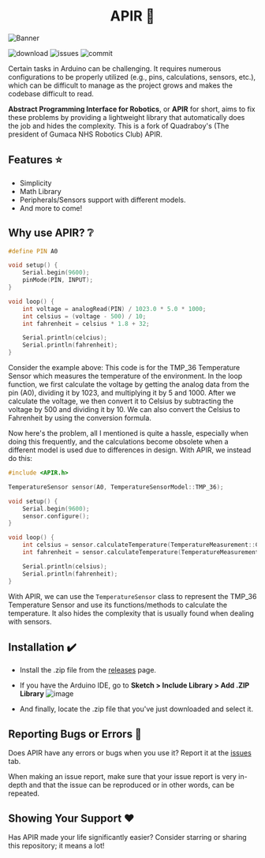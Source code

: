 <h1 align="center">APIR 📘</h1>

![Banner](https://user-images.githubusercontent.com/79918051/236221117-d6bc9b7e-42a3-44cb-b58d-9386f9ea6426.png)

![download](https://img.shields.io/github/downloads/GNHS-Robotics-Club/APIR/total) ![issues](https://img.shields.io/github/issues/GNHS-Robotics-Club/APIR) ![commit](https://img.shields.io/github/last-commit/GNHS-Robotics-Club/APIR)

Certain tasks in Arduino can be challenging. It requires numerous configurations to be properly utilized (e.g., pins, calculations, sensors, etc.), which can be difficult to manage as the project grows and makes the codebase difficult to read. 

**Abstract Programming Interface for Robotics**, or **APIR** for short, aims to fix these problems by providing a lightweight library that automatically does the job and hides the complexity. This is a fork of Quadraboy's (The president of Gumaca NHS Robotics Club) APIR.

## Features ⭐
- Simplicity
- Math Library
- Peripherals/Sensors support with different models.
- And more to come!

## Why use APIR? ❔

```cpp
#define PIN A0

void setup() {
    Serial.begin(9600);
    pinMode(PIN, INPUT);
}

void loop() {
    int voltage = analogRead(PIN) / 1023.0 * 5.0 * 1000;
    int celsius = (voltage - 500) / 10;
    int fahrenheit = celsius * 1.8 + 32;

    Serial.println(celcius);
    Serial.println(fahrenheit);
}
```

Consider the example above: This code is for the TMP_36 Temperature Sensor which measures the temperature of the environment. In the loop function, we first calculate the voltage by getting the analog data from the pin (A0), dividing it by 1023, and multiplying it by 5 and 1000. After we calculate the voltage, we then convert it to Celsius by subtracting the voltage by 500 and dividing it by 10. We can also convert the Celsius to Fahrenheit by using the conversion formula.

Now here's the problem, all I mentioned is quite a hassle, especially when doing this frequently, and the calculations become obsolete when a different model is used due to differences in design. With APIR, we instead do this:

```cpp
#include <APIR.h>

TemperatureSensor sensor(A0, TemperatureSensorModel::TMP_36);

void setup() {
    Serial.begin(9600);
    sensor.configure();
}

void loop() {
    int celsius = sensor.calculateTemperature(TemperatureMeasurement::CELSIUS);
    int fahrenheit = sensor.calculateTemperature(TemperatureMeasurement::FAHRENHEIT);

    Serial.println(celsius);
    Serial.println(fahrenheit);
}
```
With APIR, we can use the ```TemperatureSensor``` class to represent the TMP_36 Temperature Sensor and use its functions/methods to calculate the temperature. It also hides the complexity that is usually found when dealing with sensors.

## Installation ✔️
- Install the .zip file from the [releases](https://github.com/GNHS-Robotics-Club/APIR/releases) page.

- If you have the Arduino IDE, go to **Sketch > Include Library > Add .ZIP Library**
![image](https://user-images.githubusercontent.com/79918051/235280104-cad9c829-4d14-4910-9f49-2e85e458fb63.png)

- And finally, locate the .zip file that you've just downloaded and select it.

## Reporting Bugs or Errors 🐛
Does APIR have any errors or bugs when you use it? Report it at the [issues](https://github.com/GNHS-Robotics-Club/APIR/issues) tab.

When making an issue report, make sure that your issue report is very in-depth and that the issue can be reproduced or in other words, can be repeated.

## Showing Your Support ❤️
Has APIR made your life significantly easier? Consider starring or sharing this repository; it means a lot!
